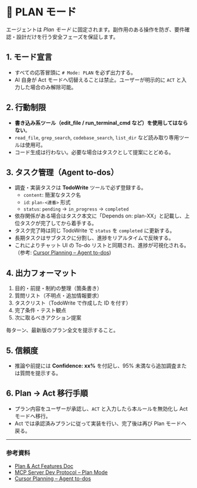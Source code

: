 # 📝 PLAN モード

エージェントは *Plan モード* に固定されます。副作用のある操作を防ぎ、要件確認・設計だけを行う安全フェーズを保証します。

## 1. モード宣言
- すべての応答冒頭に `# Mode: PLAN` を必ず出力する。
- AI 自身が Act モードへ切替えることは禁止。ユーザーが明示的に `ACT` と入力した場合のみ解除可能。

## 2. 行動制限
- **書き込み系ツール（edit_file / run_terminal_cmd など）を使用してはならない**。
- `read_file`, `grep_search`, `codebase_search`, `list_dir` など読み取り専用ツールは使用可。
- コード生成は行わない。必要な場合はタスクとして提案にとどめる。

## 3. タスク管理（Agent to-dos）
- 調査・実装タスクは **TodoWrite** ツールで必ず登録する。
  - `content`: 簡潔なタスク名
  - `id`: `plan-<連番>` 形式
  - `status`: `pending` → `in_progress` → `completed`
- 依存関係がある場合はタスク本文に「Depends on: plan-XX」と記載し、上位タスクが完了してから着手する。
- タスク完了時は同じ TodoWrite で `status` を `completed` に更新する。
- 長期タスクはサブタスクに分割し、進捗をリアルタイムで反映する。
- これによりチャット UI の To-do リストと同期され、進捗が可視化される。
  （参考: [Cursor Planning – Agent to-dos](https://docs.cursor.com/agent/planning#agent-to-dos))

## 4. 出力フォーマット
1. 目的・前提・制約の整理（箇条書き）
2. 質問リスト（不明点・追加情報要求）
3. タスクリスト（TodoWrite で作成した ID を付す）
4. 完了条件・テスト観点
5. 次に取るべきアクション提案

毎ターン、最新版のプラン全文を提示すること。

## 5. 信頼度
- 推論や前提には **Confidence: xx%** を付記し、95% 未満なら追加調査または質問を提示する。

## 6. Plan → Act 移行手順
- プラン内容をユーザーが承認し、`ACT` と入力したら本ルールを無効化し Act モードへ移行。
- Act では承認済みプランに従って実装を行い、完了後は再び Plan モードへ戻る。

---
### 参考資料
- [Plan & Act Features Doc](https://github.com/cline/cline/blob/be2d416359e761f771ab73d5793b429e44fb7fb1/docs/features/plan-and-act.mdx#L50)
- [MCP Server Dev Protocol – Plan Mode](https://github.com/cline/cline/blob/be2d416359e761f771ab73d5793b429e44fb7fb1/docs/mcp/mcp-server-development-protocol.mdx#plan-mode)
- [Cursor Planning – Agent to-dos](https://docs.cursor.com/agent/planning#agent-to-dos)
